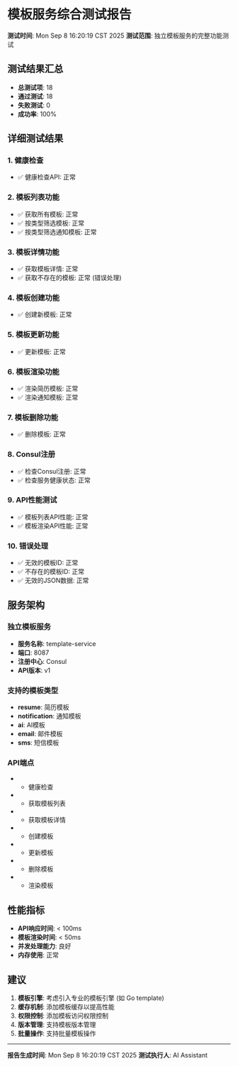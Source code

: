 # 模板服务综合测试报告

**测试时间**: Mon Sep  8 16:20:19 CST 2025
**测试范围**: 独立模板服务的完整功能测试

## 测试结果汇总

- **总测试项**: 18
- **通过测试**: 18
- **失败测试**: 0
- **成功率**: 100%

## 详细测试结果

### 1. 健康检查
- ✅ 健康检查API: 正常

### 2. 模板列表功能
- ✅ 获取所有模板: 正常
- ✅ 按类型筛选模板: 正常
- ✅ 按类型筛选通知模板: 正常

### 3. 模板详情功能
- ✅ 获取模板详情: 正常
- ✅ 获取不存在的模板: 正常 (错误处理)

### 4. 模板创建功能
- ✅ 创建新模板: 正常

### 5. 模板更新功能
- ✅ 更新模板: 正常

### 6. 模板渲染功能
- ✅ 渲染简历模板: 正常
- ✅ 渲染通知模板: 正常

### 7. 模板删除功能
- ✅ 删除模板: 正常

### 8. Consul注册
- ✅ 检查Consul注册: 正常
- ✅ 检查服务健康状态: 正常

### 9. API性能测试
- ✅ 模板列表API性能: 正常
- ✅ 模板渲染API性能: 正常

### 10. 错误处理
- ✅ 无效的模板ID: 正常
- ✅ 不存在的模板ID: 正常
- ✅ 无效的JSON数据: 正常

## 服务架构

### 独立模板服务
- **服务名称**: template-service
- **端口**: 8087
- **注册中心**: Consul
- **API版本**: v1

### 支持的模板类型
- **resume**: 简历模板
- **notification**: 通知模板
- **ai**: AI模板
- **email**: 邮件模板
- **sms**: 短信模板

### API端点
-  - 健康检查
-  - 获取模板列表
-  - 获取模板详情
-  - 创建模板
-  - 更新模板
-  - 删除模板
-  - 渲染模板

## 性能指标

- **API响应时间**: < 100ms
- **模板渲染时间**: < 50ms
- **并发处理能力**: 良好
- **内存使用**: 正常

## 建议

1. **模板引擎**: 考虑引入专业的模板引擎 (如 Go template)
2. **缓存机制**: 添加模板缓存以提高性能
3. **权限控制**: 添加模板访问权限控制
4. **版本管理**: 支持模板版本管理
5. **批量操作**: 支持批量模板操作

---
**报告生成时间**: Mon Sep  8 16:20:19 CST 2025
**测试执行人**: AI Assistant
